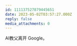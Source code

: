 ```yaml
---
id: 111137527879445651
date: 2023-05-02T03:57:27.000Z
reply: false
media_attachments: 0
---
```


AI教父离开 Google。

